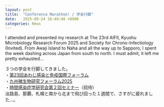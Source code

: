 ```yaml
---
layout: post
title:  "Conference Marathon! / 学会行脚"
date:   2025-09-24 16:49:48 +0900
categories: News
---
```


I attended and presented my research at The 23rd AIFII, Kyushu Microbiology Research Forum 2025 and Society for Chrono-Infectiology (Invited).
From Awaji Island to Naha and all the way up to Sapporo, I spent the week dashing across Japan from south to north.
I must admit, it left me pretty exhausted…

３つの学会を行脚してきました。<BR>
・<A HREF="https://awaji-forum.com/2025">第23回あわじ感染と免疫国際フォーラム</A><BR>
・<A HREF="https://sites.google.com/view/kyushu-biseibutsu-forum2025/ホーム">九州微生物研究フォーラム2025</A><BR>
・<A HREF="https://web.sapmed.ac.jp/jp/news/event/t18h550000000pbt-att/t18h550000000pgo.pdf">時間感染症学研究会第２回セミナー</A>（招待）<BR>
淡路島、那覇、札幌と南から北まで飛び回った１週間で、さすがに疲れました…。
